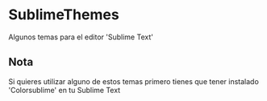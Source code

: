 # SublimeThemes
Algunos temas para el editor 'Sublime Text'

## Nota
Si quieres utilizar alguno de estos temas primero tienes que tener instalado 'Colorsublime' en tu Sublime Text
